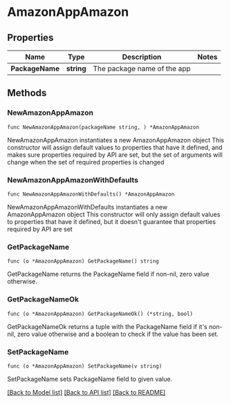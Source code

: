 # AmazonAppAmazon

## Properties

Name | Type | Description | Notes
------------ | ------------- | ------------- | -------------
**PackageName** | **string** | The package name of the app | 

## Methods

### NewAmazonAppAmazon

`func NewAmazonAppAmazon(packageName string, ) *AmazonAppAmazon`

NewAmazonAppAmazon instantiates a new AmazonAppAmazon object
This constructor will assign default values to properties that have it defined,
and makes sure properties required by API are set, but the set of arguments
will change when the set of required properties is changed

### NewAmazonAppAmazonWithDefaults

`func NewAmazonAppAmazonWithDefaults() *AmazonAppAmazon`

NewAmazonAppAmazonWithDefaults instantiates a new AmazonAppAmazon object
This constructor will only assign default values to properties that have it defined,
but it doesn't guarantee that properties required by API are set

### GetPackageName

`func (o *AmazonAppAmazon) GetPackageName() string`

GetPackageName returns the PackageName field if non-nil, zero value otherwise.

### GetPackageNameOk

`func (o *AmazonAppAmazon) GetPackageNameOk() (*string, bool)`

GetPackageNameOk returns a tuple with the PackageName field if it's non-nil, zero value otherwise
and a boolean to check if the value has been set.

### SetPackageName

`func (o *AmazonAppAmazon) SetPackageName(v string)`

SetPackageName sets PackageName field to given value.



[[Back to Model list]](../README.md#documentation-for-models) [[Back to API list]](../README.md#documentation-for-api-endpoints) [[Back to README]](../README.md)


